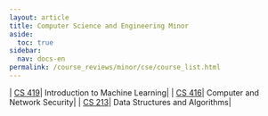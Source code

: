 ```yaml
---
layout: article
title: Computer Science and Engineering Minor
aside:
  toc: true
sidebar:
  nav: docs-en
permalink: /course_reviews/minor/cse/course_list.html
---
```


| [CS 419](/course_reviews/minor/cse/cs-419)| Introduction to Machine Learning|
| [CS 416](/course_reviews/minor/cse/cs-416)| Computer and Network Security|
| [CS 213](/course_reviews/minor/cse/cs-213)| Data Structures and Algorithms|
